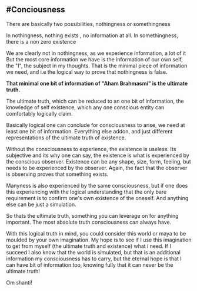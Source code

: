 #Conciousness
------------------

There are basically two possibilities,  nothingness or somethingness

In nothingness, nothing exists , no information at all.
In somethingness, there is a non zero existence

We are clearly not in nothingness, as we experience information, a lot of it
But the most core information we have is the information of our own self, the "I", the subject in my thoughts.
That is the minimal piece of information we need, and i.e the logical way to prove that nothingness is false.

**That minimal one bit of information of "Aham Brahmasmi" is the ultimate truth.**

The ultimate truth, which can be reduced to an one bit of information, the knowledge of self existence, which any one conscious entity can comfortably logically claim.

Basically logical one can conclude for consciousness to arise, we need at least one bit of information. Everything else addon, and just different representations of the ultimate truth of existence.

Without the consciousness to experience, the existence is useless. Its subjective and its why one can say,  the existence is what is experienced by the conscious observer. Existence can be any shape, size, form, feeling,  but needs to be experienced by the observer. Again, the fact that the observer is observing proves that something exists.

Manyness is also experienced by the same consciousness, but if one does this experiencing with the logical understanding that the only bare requirement is to confirm one's own existence of the oneself. And anything else can be just a simulation.

So thats the ultimate truth, something you can leverage on for anything important. The most absolute truth consciousness can always have.

With this logical truth in mind, you could consider this world or maya to be moulded by your own imagination. My hope is to see if I use this imagination to get from myself (the ultimate truth and existence) what i need.  If I succeed I also know that the world is simulated, but that is an additional information my consciousness has to carry, but the eternal hope is that I can have bit of information too, knowing fully that it can never be the ultimate truth!

Om shanti!  
